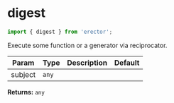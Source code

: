 digest
==
```js
import { digest } from 'erector';
```

Execute some function or a generator via reciprocator.

| Param  | Type                | Description  | Default   |
| ------ | ------------------- | ------------ | --------- |
| subject | `any` |  | 


__Returns:__ `any` 


